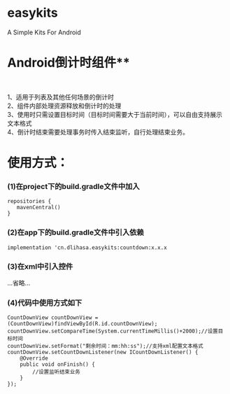 # easykits
A Simple Kits For Android

<h1>Android倒计时组件**</h1><br>

1、适用于列表及其他任何场景的倒计时<br>
2、组件内部处理资源释放和倒计时的处理<br>
3、使用时只需设置目标时间（目标时间需要大于当前时间），可以自由支持展示文本格式<br>
4、倒计时结束需要处理事务时传入结束监听，自行处理结束业务。<br>


<h1>使用方式：</h1>

<h3>(1)在project下的build.gradle文件中加入</h3>

```
repositories {
   mavenCentral()     
}
```

<h3>(2)在app下的build.gradle文件中引入依赖</h3>

```
implementation 'cn.dlihasa.easykits:countdown:x.x.x
```

<h3>(3)在xml中引入控件</h3>
...省略...

<h3>(4)代码中使用方式如下</h3>

```
CountDownView countDownView = (CountDownView)findViewById(R.id.countDownView);
countDownView.setCompareTime(System.currentTimeMillis()+2000);//设置目标时间
countDownView.setFormat("剩余时间：mm:hh:ss");//支持xml配置文本格式
countDownView.setCountDownListener(new ICountDownListener() {
    @Override
    public void onFinish() {
        //设置监听结束业务
    }
});
```
